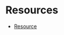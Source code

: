 # Resources

- [ Resource ](/docs/identitymanager/6.2/identitymanager/integration-guide/toolkit/xml-configuration/resources/resource/index.md)
